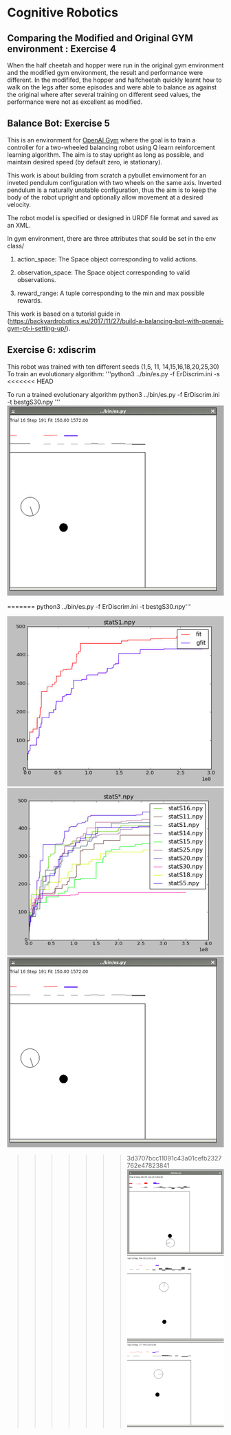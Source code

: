 
# Cognitive Robotics


## Comparing the Modified and Original GYM environment : Exercise 4
When the half cheetah and hopper were run in the original gym environment and the modified gym environment, the result and performance were different. 
In the modififed, the hopper and halfcheetah quickly learnt how to walk on the legs after some episodes and were able to balance as against the original where after several training on different seed values, the performance were not as excellent as modified.
## Balance Bot: Exercise 5

This is an environment for [OpenAI Gym](https://github.com/openai/gym) where the goal is to train a controller for a two-wheeled balancing robot using Q learn reinforcement learning algorithm. The aim is to stay upright as long as possible, and maintain desired speed (by default zero, ie stationary).

This work is about building from scratch a pybullet envirnoment for an inveted pendulum configuration with two wheels on the same axis. Inverted pendulum is a naturally unstable configuration, thus the aim is to keep the body of the robot upright and optionally allow movement at a desired velocity.

The robot model is specified or designed in URDF file format and saved as an XML.

In  gym environment, there are three attributes that sould be set in the env class/
 
1) action_space: The Space object corresponding to valid actions.

2) observation_space: The Space object corresponding to valid observations.

3) reward_range: A tuple corresponding to the min and max possible rewards.

This work is based on a tutorial guide in (https://backyardrobotics.eu/2017/11/27/build-a-balancing-bot-with-openai-gym-pt-i-setting-up/).


## Exercise 6: xdiscrim
This robot was trained with ten different seeds (1,5, 11, 14,15,16,18,20,25,30)
To train an evolutionary algorithm:
'''python3 ../bin/es.py -f ErDiscrim.ini -s <seed value>
<<<<<<< HEAD

To run a trained evolutionary algorithm
python3 ../bin/es.py -f ErDiscrim.ini -t bestgS30.npy
'''
![alt text](/media/best30.gif)

=======
python3 ../bin/es.py -f ErDiscrim.ini -t bestgS30.npy'''
 
 
 
![alt text](/media/stats1.png "Plot showing performance with seed value of 1") 
![alt text](/media/allstat.png "Plot of different seed values")
![alt text](/media/best30.gif) 
>>>>>>> 3d3707bcc11091c43a01cefb2327762e47823841
![alt text](/media/best11.gif)
![alt text](/media/best11feedforward.gif) 
![alt text](/media/best30feedforward.gif)

